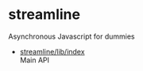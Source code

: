# streamline

Asynchronous Javascript for dummies

* [streamline/lib/index](lib/index.md)  
  Main API
